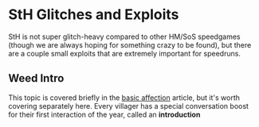# StH Glitches and Exploits

StH is not super glitch-heavy compared to other HM/SoS speedgames (though we are always hoping for something crazy to be found), but there are a couple small exploits that are extremely important for speedruns.

## Weed Intro

This topic is covered briefly in the [basic affection](basics/affection/md) article, but it's worth covering separately here. Every villager has a special conversation boost for their first interaction of the year, called an **introduction**
